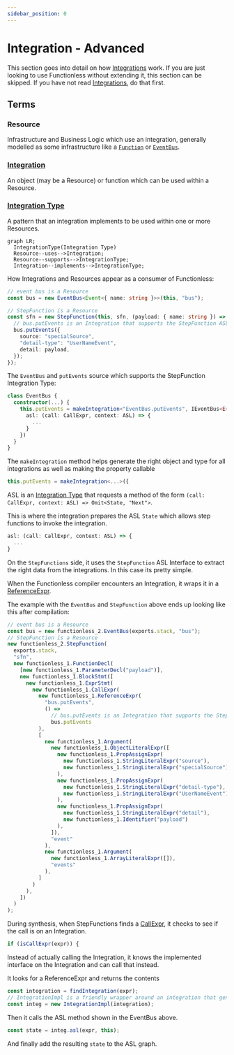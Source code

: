 ```yaml
---
sidebar_position: 0
---
```


# Integration - Advanced

This section goes into detail on how [Integrations](../concepts/integration/) work. If you are just looking to use Functionless without extending it, this section can be skipped. If you have not read [Integrations](../concepts/integration/), do that first.

## Terms

### **Resource**

Infrastructure and Business Logic which use an integration, generally modelled as some infrastructure like a [`Function`](../concepts/function/) or [`EventBus`](../concepts/event-bridge/).

### **[Integration](../concepts/integration/)**

An object (may be a Resource) or function which can be used within a Resource.

### **[Integration Type](./integration-types.md)**

A pattern that an integration implements to be used within one or more Resources.

```mermaid
graph LR;
  IntegrationType(Integration Type)
  Resource--uses-->Integration;
  Resource--supports-->IntegrationType;
  Integration--implements-->IntegrationType;
```

How Integrations and Resources appear as a consumer of Functionless:

```ts
// event bus is a Resource
const bus = new EventBus<Event<{ name: string }>>(this, "bus");

// StepFunction is a Resource
const sfn = new StepFunction(this, sfn, (payload: { name: string }) => {
  // bus.putEvents is an Integration that supports the StepFunction ASL Integration Type
  bus.putEvents({
    source: "specialSource",
    "detail-type": "UserNameEvent",
    detail: payload,
  });
});
```

The `EventBus` and `putEvents` source which supports the StepFunction Integration Type:

```ts
class EventBus {
  constructor(...) {
    this.putEvents = makeIntegration<"EventBus.putEvents", IEventBus<E>["putEvents"]>({
      asl: (call: CallExpr, context: ASL) => {
        ...
      }
    })
  }
}
```

The `makeIntegration` method helps generate the right object and type for all integrations as well as making the property callable

```ts
this.putEvents = makeIntegration<...>({
```

ASL is an [Integration Type](./integration-types.md) that requests a method of the form `(call: CallExpr, context: ASL) => Omit<State, "Next">`.

This is where the integration prepares the ASL `State` which allows step functions to invoke the integration.

```ts
asl: (call: CallExpr, context: ASL) => {
  ...
}
```

On the `StepFunctions` side, it uses the `StepFunction` ASL Interface to extract the right data from the integrations. In this case its pretty simple.

When the Functionless compiler encounters an Integration, it wraps it in a [ReferenceExpr](../api/classes/ReferenceExpr.md).

The example with the `EventBus` and `StepFunction` above ends up looking like this after compilation:

```js
// event bus is a Resource
const bus = new functionless_2.EventBus(exports.stack, "bus");
// StepFunction is a Resource
new functionless_2.StepFunction(
  exports.stack,
  "sfn",
  new functionless_1.FunctionDecl(
    [new functionless_1.ParameterDecl("payload")],
    new functionless_1.BlockStmt([
      new functionless_1.ExprStmt(
        new functionless_1.CallExpr(
          new functionless_1.ReferenceExpr(
            "bus.putEvents",
            () =>
              // bus.putEvents is an Integration that supports the StepFunction ASL Integration Type
              bus.putEvents
          ),
          [
            new functionless_1.Argument(
              new functionless_1.ObjectLiteralExpr([
                new functionless_1.PropAssignExpr(
                  new functionless_1.StringLiteralExpr("source"),
                  new functionless_1.StringLiteralExpr("specialSource")
                ),
                new functionless_1.PropAssignExpr(
                  new functionless_1.StringLiteralExpr("detail-type"),
                  new functionless_1.StringLiteralExpr("UserNameEvent")
                ),
                new functionless_1.PropAssignExpr(
                  new functionless_1.StringLiteralExpr("detail"),
                  new functionless_1.Identifier("payload")
                ),
              ]),
              "event"
            ),
            new functionless_1.Argument(
              new functionless_1.ArrayLiteralExpr([]),
              "events"
            ),
          ]
        )
      ),
    ])
  )
);
```

During synthesis, when StepFunctions finds a [CallExpr](../api/classes/CallExpr.md), it checks to see if the call is on an Integration.

```ts
if (isCallExpr(expr)) {
```

Instead of actually calling the Integration, it knows the implemented interface on the Integration and can call that instead.

It looks for a ReferenceExpr and returns the contents

```ts
const integration = findIntegration(expr);
// IntegrationImpl is a friendly wrapper around an integration that generates consistent failures.
const integ = new IntegrationImpl(integration);
```

Then it calls the ASL method shown in the EventBus above.

```ts
const state = integ.asl(expr, this);
```

And finally add the resulting `state` to the ASL graph.
